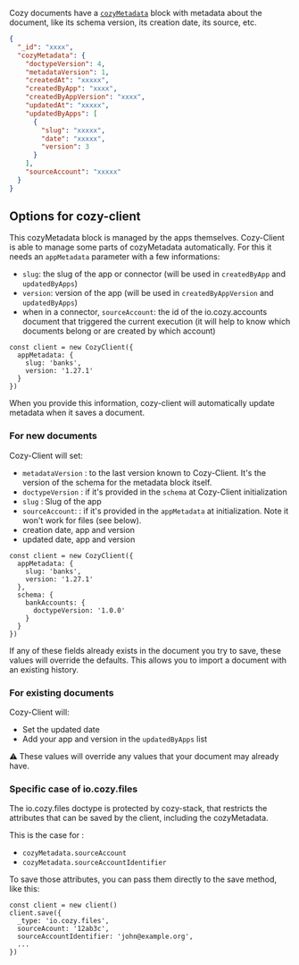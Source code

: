 Cozy documents have a [`cozyMetadata`](https://github.com/cozy/cozy-doctypes/tree/master/docs#document-metadata) block with metadata about the document, like its schema version, its creation date, its source, etc.

```json
{
  "_id": "xxxx",
  "cozyMetadata": {
    "doctypeVersion": 4,
    "metadataVersion": 1,
    "createdAt": "xxxxx",
    "createdByApp": "xxxx",
    "createdByAppVersion": "xxxx",
    "updatedAt": "xxxxx",
    "updatedByApps": [
      {
        "slug": "xxxxx",
        "date": "xxxxx",
        "version": 3
      }
    ],
    "sourceAccount": "xxxxx"
  }
}
```

## Options for cozy-client

This cozyMetadata block is managed by the apps themselves. Cozy-Client is able to manage some parts of cozyMetadata automatically. For this it needs an `appMetadata` parameter with a few informations:

* `slug`: the slug of the app or connector (will be used in `createdByApp` and `updatedByApps`)
* `version`: version of the app (will be used in `createdByAppVersion` and `updatedByApps`)
* when in a connector, `sourceAccount`: the id of the io.cozy.accounts document that triggered the current execution (it will help to know which documents belong or are created by which account)

```
const client = new CozyClient({
  appMetadata: {
    slug: 'banks',
    version: '1.27.1'
  }
})
```

When you provide this information, cozy-client will automatically update metadata when it saves a document.

### For new documents

Cozy-Client will set:

* `metadataVersion` <string>: to the last version known to Cozy-Client. It's the version of the schema for the metadata block itself.
* `doctypeVersion` <string>: if it's provided in the `schema` at Cozy-Client initialization
* `slug` <string>: Slug of the app
* `sourceAccount`: <string>: if it's provided in the `appMetadata` at initialization. Note it won't work for files (see below).
* creation date, app and version
* updated date, app and version

```
const client = new CozyClient({
  appMetadata: {
    slug: 'banks',
    version: '1.27.1'
  },
  schema: {
    bankAccounts: {
      doctypeVersion: '1.0.0'
    }
  }
})
```

If any of these fields already exists in the document you try to save, these values will override the defaults. This allows you to import a document with an existing history.

### For existing documents

Cozy-Client will:

* Set the updated date
* Add your app and version in the `updatedByApps` list

⚠️ These values will override any values that your document may already have.

### Specific case of io.cozy.files

The io.cozy.files doctype is protected by cozy-stack, that restricts the attributes that can be saved by the client, including the cozyMetadata.

This is the case for :
* `cozyMetadata.sourceAccount`
* `cozyMetadata.sourceAccountIdentifier`

To save those attributes, you can pass them directly to the save method, like this:

```
const client = new client()
client.save({
  _type: 'io.cozy.files',
  sourceAcount: '12ab3c',
  sourceAccountIdentifier: 'john@example.org',
  ...
})
```


